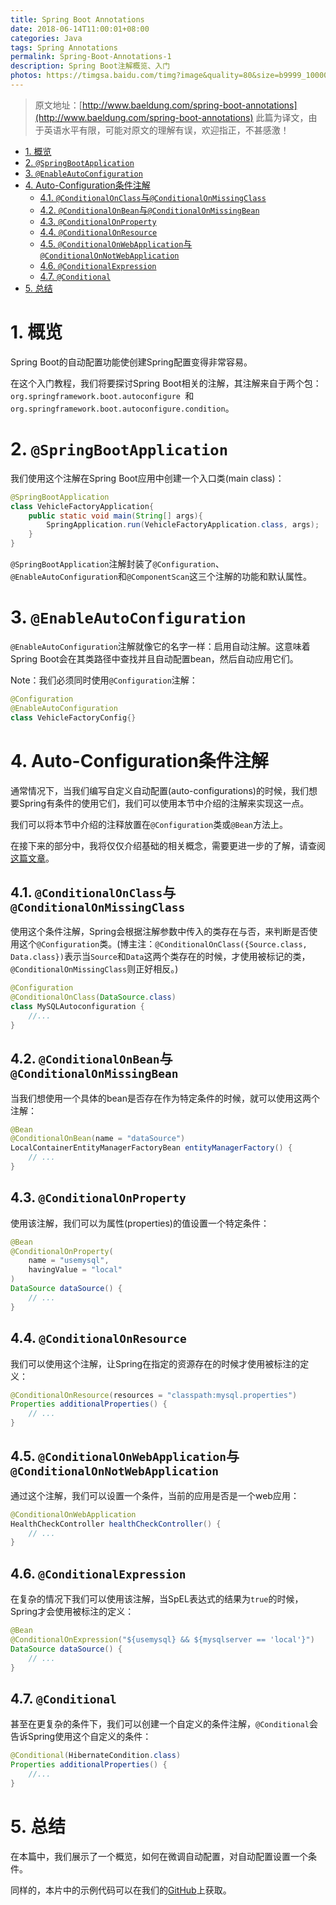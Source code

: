 ```yaml
---
title: Spring Boot Annotations
date: 2018-06-14T11:00:01+08:00
categories: Java
tags: Spring Annotations
permalink: Spring-Boot-Annotations-1
description: Spring Boot注解概览、入门
photos: https://timgsa.baidu.com/timg?image&quality=80&size=b9999_10000&sec=1528780019766&di=68e5f2f2eef5b87bf5b5d54455fe994f&imgtype=jpg&src=http%3A%2F%2Fimg1.imgtn.bdimg.com%2Fit%2Fu%3D2161947716%2C2940818680%26fm%3D214%26gp%3D0.jpg
---
```

> 原文地址：[http://www.baeldung.com/spring-boot-annotations](http://www.baeldung.com/spring-boot-annotations)
> 此篇为译文，由于英语水平有限，可能对原文的理解有误，欢迎指正，不甚感激！
<!-- TOC -->

- [1. 概览](#1-%E6%A6%82%E8%A7%88)
- [2. `@SpringBootApplication`](#2-springbootapplication)
- [3. `@EnableAutoConfiguration`](#3-enableautoconfiguration)
- [4. Auto-Configuration条件注解](#4-auto-configuration%E6%9D%A1%E4%BB%B6%E6%B3%A8%E8%A7%A3)
    - [4.1. `@ConditionalOnClass`与`@ConditionalOnMissingClass`](#41-conditionalonclass%E4%B8%8Econditionalonmissingclass)
    - [4.2. `@ConditionalOnBean`与`@ConditionalOnMissingBean`](#42-conditionalonbean%E4%B8%8Econditionalonmissingbean)
    - [4.3. `@ConditionalOnProperty`](#43-conditionalonproperty)
    - [4.4. `@ConditionalOnResource`](#44-conditionalonresource)
    - [4.5. `@ConditionalOnWebApplication`与`@ConditionalOnNotWebApplication`](#45-conditionalonwebapplication%E4%B8%8Econditionalonnotwebapplication)
    - [4.6. `@ConditionalExpression`](#46-conditionalexpression)
    - [4.7. `@Conditional`](#47-conditional)
- [5. 总结](#5-%E6%80%BB%E7%BB%93)

<!-- /TOC -->

# 1. 概览
Spring Boot的自动配置功能使创建Spring配置变得非常容易。

在这个入门教程，我们将要探讨Spring Boot相关的注解，其注解来自于两个包：`org.springframework.boot.autoconfigure `和`org.springframework.boot.autoconfigure.condition`。
<!--more-->
# 2. `@SpringBootApplication`
我们使用这个注解在Spring Boot应用中创建一个入口类(main class)：
```Java
@SpringBootApplication
class VehicleFactoryApplication{
    public static void main(String[] args){
        SpringApplication.run(VehicleFactoryApplication.class, args);
    }
}
```

`@SpringBootApplication`注解封装了`@Configuration`、`@EnableAutoConfiguration`和`@ComponentScan`这三个注解的功能和默认属性。

# 3. `@EnableAutoConfiguration`
`@EnableAutoConfiguration`注解就像它的名字一样：启用自动注解。这意味着Spring Boot会在其类路径中查找并且自动配置bean，然后自动应用它们。

Note：我们必须同时使用`@Configuration`注解：
```Java
@Configuration
@EnableAutoConfiguration
class VehicleFactoryConfig{}
```

# 4. Auto-Configuration条件注解
通常情况下，当我们编写自定义自动配置(auto-configurations)的时候，我们想要Spring有条件的使用它们，我们可以使用本节中介绍的注解来实现这一点。

我们可以将本节中介绍的注释放置在`@Configuration`类或`@Bean`方法上。

在接下来的部分中，我将仅仅介绍基础的相关概念，需要更进一步的了解，请查阅[这篇文章](http://www.baeldung.com/spring-boot-custom-auto-configuration)。

## 4.1. `@ConditionalOnClass`与`@ConditionalOnMissingClass`
使用这个条件注解，Spring会根据注解参数中传入的类存在与否，来判断是否使用这个`@Configuration`类。(博主注：`@ConditionalOnClass({Source.class, Data.class})`表示当`Source`和`Data`这两个类存在的时候，才使用被标记的类，`@ConditionalOnMissingClass`则正好相反。)
```Java
@Configuration
@ConditionalOnClass(DataSource.class)
class MySQLAutoconfiguration {
    //...
}
```

## 4.2. `@ConditionalOnBean`与`@ConditionalOnMissingBean`
当我们想使用一个具体的bean是否存在作为特定条件的时候，就可以使用这两个注解：
```Java
@Bean
@ConditionalOnBean(name = "dataSource")
LocalContainerEntityManagerFactoryBean entityManagerFactory() {
    // ...
}
```

## 4.3. `@ConditionalOnProperty`
使用该注解，我们可以为属性(properties)的值设置一个特定条件：
```Java
@Bean
@ConditionalOnProperty(
    name = "usemysql", 
    havingValue = "local"
)
DataSource dataSource() {
    // ...
}
```

## 4.4. `@ConditionalOnResource`
我们可以使用这个注解，让Spring在指定的资源存在的时候才使用被标注的定义：
```Java
@ConditionalOnResource(resources = "classpath:mysql.properties")
Properties additionalProperties() {
    // ...
}
```

## 4.5. `@ConditionalOnWebApplication`与`@ConditionalOnNotWebApplication`
通过这个注解，我们可以设置一个条件，当前的应用是否是一个web应用：
```Java
@ConditionalOnWebApplication
HealthCheckController healthCheckController() {
    // ...
}
```

## 4.6. `@ConditionalExpression`
在复杂的情况下我们可以使用该注解，当SpEL表达式的结果为`true`的时候，Spring才会使用被标注的定义：
```Java
@Bean
@ConditionalOnExpression("${usemysql} && ${mysqlserver == 'local'}")
DataSource dataSource() {
    // ...
}
```

## 4.7. `@Conditional`
甚至在更复杂的条件下，我们可以创建一个自定义的条件注解，`@Conditional`会告诉Spring使用这个自定义的条件：
```Java
@Conditional(HibernateCondition.class)
Properties additionalProperties() {
    //...
}
```

# 5. 总结
在本篇中，我们展示了一个概览，如何在微调自动配置，对自动配置设置一个条件。

同样的，本片中的示例代码可以在我们的[GitHub](https://github.com/eugenp/tutorials/tree/master/spring-mvc-java)上获取。
